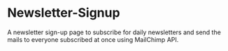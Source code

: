 # Newsletter-Signup
A newsletter sign-up page to subscribe for daily newsletters and send the mails to everyone subscribed at once using MailChimp API.
